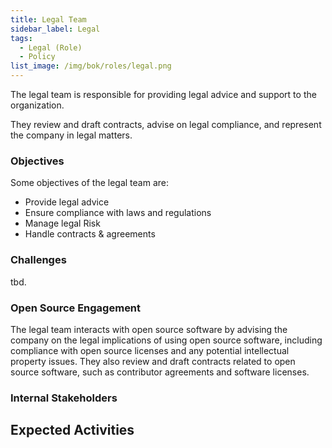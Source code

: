 ```yaml
---
title: Legal Team
sidebar_label: Legal
tags:
  - Legal (Role)
  - Policy
list_image: /img/bok/roles/legal.png
---
```


<BoxOut title="Legal" image="/img/bok/roles/legal.png">

The legal team is responsible for providing legal advice and support to the organization. 

They review and draft contracts, advise on legal compliance, and represent the company in legal matters.

### Objectives

Some objectives of the legal team are:

- Provide legal advice
- Ensure compliance with laws and regulations
- Manage legal Risk
- Handle contracts & agreements

### Challenges

tbd.

### Open Source Engagement

The legal team interacts with open source software by advising the company on the legal implications of using open source software, including compliance with open source licenses and any potential intellectual property issues. They also review and draft contracts related to open source software, such as contributor agreements and software licenses.

### Internal Stakeholders

</BoxOut>

## Expected Activities

<BokTagList tag="Legal (Role)" filter="Activities" />